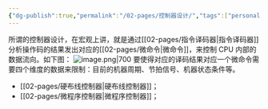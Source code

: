 ```yaml
---
{"dg-publish":true,"permalink":"/02-pages/控制器设计/","tags":["personal/blog","计算机组成原理/CPU"]}
---
```


所谓的控制器设计，在宏观上讲，就是通过[[02-pages/指令译码器\|指令译码器]]分析操作码的结果发出对应的[[02-pages/微命令\|微命令]]，来控制 CPU 内部的数据流向。如下图：
![image.png|700](https://yelanyanyu-img-bed.oss-cn-hangzhou.aliyuncs.com/img/blog/2024/11/20241125223310.png)
要使得对应的译码结果对应一个微命令需要四个维度的数据来限制：目前的机器周期、节拍信号、机器状态条件等。
- [[02-pages/硬布线控制器\|硬布线控制器]]；
- [[02-pages/微程序控制器\|微程序控制器]]；